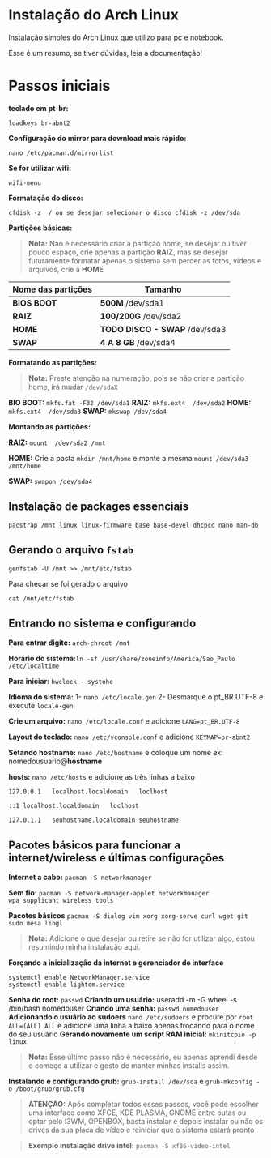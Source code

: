 # Instalação do Arch Linux


Instalação simples do Arch Linux que utilizo para pc e notebook.

Esse é um resumo, se tiver dúvidas, leia a documentação!




# Passos iniciais 

**teclado em pt-br:** 

    loadkeys br-abnt2

**Configuração do mirror para download mais rápido:** 

    nano /etc/pacman.d/mirrorlist

**Se for utilizar wifi:**

    wifi-menu

**Formatação do disco:**

    cfdisk -z  / ou se desejar selecionar o disco cfdisk -z /dev/sda


**Partições básicas:**

> **Nota:** Não é necessário criar a partição home, se desejar ou tiver pouco espaço, crie apenas a partição **RAIZ**, mas se desejar futuramente formatar apenas o sistema sem perder as fotos, vídeos e arquivos, crie a **HOME**

| Nome das partições| Tamanho |
|--|--|
| **BIOS BOOT** | **500M**  /dev/sda1| 
| **RAIZ** | **100/200G** /dev/sda2|
| **HOME** | **TODO DISCO - SWAP** /dev/sda3|
| **SWAP** | **4 A 8 GB** /dev/sda4|

**Formatando as partições:**

>**Nota:** Preste atenção na numeração, pois se não criar a partição home, irá mudar `/dev/sdaX`



**BIO BOOT:** `mkfs.fat -F32 /dev/sda1`
**RAIZ:** `mkfs.ext4  /dev/sda2`
**HOME:** `mkfs.ext4  /dev/sda3`
**SWAP:** `mkswap /dev/sda4`

**Montando as partições:**

**RAIZ:** `mount  /dev/sda2 /mnt`

**HOME:** Crie  a pasta `mkdir /mnt/home`  e monte a mesma `mount /dev/sda3 /mnt/home`

**SWAP:** `swapon /dev/sda4`

## Instalação de packages essenciais 

    pacstrap /mnt linux linux-firmware base base-devel dhcpcd nano man-db

## Gerando o arquivo `fstab`

    genfstab -U /mnt >> /mnt/etc/fstab
    
Para checar se foi gerado o arquivo

    cat /mnt/etc/fstab

## Entrando no sistema e configurando

**Para entrar digite:**  `arch-chroot /mnt`

**Horário do sistema:**`ln -sf /usr/share/zoneinfo/America/Sao_Paulo /etc/localtime`

**Para iniciar:** `hwclock --systohc`

**Idioma do sistema:**
1- `nano /etc/locale.gen` 
2- Desmarque o pt_BR.UTF-8 e execute `locale-gen`

**Crie um arquivo:** `nano /etc/locale.conf` e adicione `LANG=pt_BR.UTF-8`

**Layout do teclado:** `nano /etc/vconsole.conf` e adicione `KEYMAP=br-abnt2`


**Setando hostname:** `nano /etc/hostname` e coloque um nome 
ex: nomedousuario@**hostname**

**hosts:** `nano /etc/hosts` e adicione as três linhas a baixo

    127.0.0.1	localhost.localdomain	loclhost
    
    ::1	localhost.localdomain	loclhost
    
    127.0.1.1	seuhostname.localdomain	seuhostname


## Pacotes básicos para funcionar a internet/wireless e últimas configurações

**Internet a cabo:** `pacman -S networkmanager`

**Sem fio:** `pacman -S network-manager-applet networkmanager wpa_supplicant wireless_tools`

**Pacotes básicos** `pacman -S dialog vim xorg xorg-serve curl wget git sudo mesa libgl`

> **Nota:** Adicione o que desejar ou retire se não for utilizar algo, estou resumindo minha instalação aqui.
    
**Forçando a inicialização da internet e gerenciador de interface**

    systemctl enable NetworkManager.service
    systemctl enable lightdm.service

**Senha do root:** `passwd`
**Criando um usuário:** useradd -m -G  wheel -s /bin/bash nomedouser
**Criando uma senha:** `passwd nomedouser`
**Adicionando o usuário ao sudoers** `nano /etc/sudoers` e procure por `root ALL=(ALL) ALL` e adicione uma linha a baixo apenas trocando para o nome do seu usuário
**Gerando novamente um script RAM inicial:** `mkinitcpio -p linux`
>**Nota:** Esse  último passo não é necessário, eu apenas aprendi desde o começo  a utilizar e gosto de manter minhas installs assim.

**Instalando e configurando grub:** `grub-install /dev/sda`  e `grub-mkconfig -o /boot/grub/grub.cfg`

>**ATENÇÃO:** Após completar todos esses passos, você pode escolher uma interface como XFCE, KDE PLASMA, GNOME entre outas ou optar pelo I3WM, OPENBOX, basta instalar e depois instalar ou não os drives da sua placa de vídeo  e reiniciar que o sistema estará pronto


>**Exemplo instalação drive intel:** `pacman -S xf86-video-intel`
